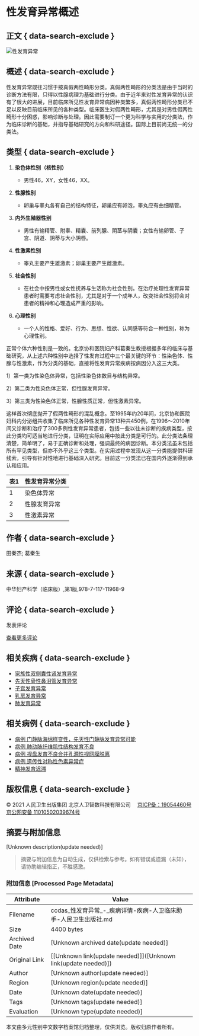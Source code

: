 # 性发育异常概述

## 正文 { data-search-exclude }


![性发育异常](https://cdn.pmphai.com/resource/file/59259774792192001650527936296/b50863b2aacd47f59cadcfd79e30bb1a.jpg)

## 概述 { data-search-exclude }

性发育异常既往习惯于按真假两性畸形分类。真假两性畸形的分类法是由于当时的诊断方法有限，只得以性腺病理为基础进行分类。由于近年来对性发育异常的认识有了很大的进展，目前临床所见性发育异常病因种类繁多，真假两性畸形分类已不足以反映目前临床所见的各种类型。临床医生对假两性畸形，尤其是对男性假两性畸形十分困惑，影响诊断与处理。因此需要制订一个更为科学与实用的分类法，作为临床诊断的基础，并指导基础研究的方向和科研途径。国际上目前尚无统一的分类法。

## 类型 { data-search-exclude }

1. **染色体性别（核性别）**
   - 男性46，XY，女性46，XX。
   
2. **性腺性别**
   - 卵巢与睾丸各有自己的结构特征，卵巢应有卵泡，睾丸应有曲细精管。
   
3. **内外生殖器性别**
   - 男性有输精管、附睾、精囊、前列腺、阴茎与阴囊；女性有输卵管、子宫、阴道、阴蒂与大小阴唇。
   
4. **性激素性别**
   - 睾丸主要产生雄激素；卵巢主要产生雌激素。
   
5. **社会性别**
   - 在社会中按男性或女性抚养与生活称为社会性别。在治疗处理性发育异常患者时需要考虑社会性别，尤其是对于一个成年人，改变社会性别将会对患者的精神和心理造成严重的影响。
   
6. **心理性别**
   - 一个人的性格、爱好、行为、思想、性欲、认同感等符合一种性别，称为心理性别。

正常个体六种性别是一致的。北京协和医院妇产科葛秦生教授根据多年的临床与基础研究，从上述六种性别中选择了性发育过程中三个最关键的环节：性染色体、性腺与性激素，作为分类的基础，直接将性发育异常疾病按病因分入这三大类。

1）第一类为性染色体异常，包括性染色体数目与结构异常。

2）第二类为性染色体正常，但性腺发育异常。

3）第三类为性染色体正常，性腺性质正常，但性激素异常。

这样首次彻底抛开了假两性畸形的混乱概念。至1995年约20年间，北京协和医院妇科内分泌组共收集了临床所见各种性发育异常13种共450例，在1996～2010年间又诊断和治疗了300多例性发育异常患者，包括一些以往未诊断的疾病类型，按此分类均可适当地进行分类，证明在实际应用中按此分类是可行的。此分类法条理清楚，简单明了，易于正确诊断和处理，强调最终的病因诊断。本分类法虽未包括所有罕见类型，但亦不外乎这三个类型。在实用过程中发现从这一分类能提供科研线索，引导有针对性地进行基础深入研究。目前这一分类法已在国内外逐渐得到承认和应用。

| 表1 | 性发育异常分类 |
|------|----------------|
| 1    | 染色体异常    |
| 2    | 性腺发育异常  |
| 3    | 性激素异常    |

## 作者 { data-search-exclude }

田秦杰; 葛秦生

## 来源 { data-search-exclude }

中华妇产科学（临床版）,第1版,978-7-117-11968-9

## 评论 { data-search-exclude }

发表评论

[查看更多评论](javascript:moreComment();)

## 相关疾病 { data-search-exclude }

- [家族性双侧囊性肾发育异常](https://www.example.com)
- [先天性骨性鼻泪管发育异常](https://www.example.com)
- [子宫发育异常](https://www.example.com)
- [乳房发育异常](https://www.example.com)
- [肺发育异常](https://www.example.com)

## 相关病例 { data-search-exclude }

- [病例 门静脉海绵样变性，先天性门静脉发育异常可能](https://www.example.com)
- [病例 肺动脉纤维肌性结构发育不良](https://www.example.com)
- [病例 视盘发育不良合并孔源性视网膜脱离](https://www.example.com)
- [病例 遗传性对称性色素异常症](https://www.example.com)
- [精神发育迟滞](https://www.example.com)

## 版权信息 { data-search-exclude }

© 2021 人民卫生出版集团 北京人卫智数科技有限公司 　[京ICP备：19054460号](https://beian.miit.gov.cn/) [京公网安备 11010502039674号](http://www.beian.gov.cn/portal/registerSystemInfo?recordcode=11010502039674)
<!-- tcd_original_link https://ccdas.pmphai.com/appdisease/toPcDetail?sessionId=&knowledgeLibPrefix=disease&id=14348 -->


## 摘要与附加信息

<!-- tcd_abstract -->
[Unknown description(update needed)]
<!-- tcd_abstract_end -->

> 摘要与附加信息为自动生成，仅供检索与参考。如有错误或遗漏（未知），请协助编辑指正，不胜感激。

### 附加信息 [Processed Page Metadata]

| Attribute       | Value                                  |
|-----------------|----------------------------------------|
| Filename        | ccdas_性发育异常_-_疾病详情-疾病-人卫临床助手-人民卫生出版社.md                             |
| Size            | 4400 bytes                           |
| Archived Date   | [Unknown archived date(update needed)]                             |
| Original Link   | [[Unknown link(update needed)]]([Unknown link(update needed)])                       |
| Author          | [Unknown author(update needed)]                               |
| Region          | [Unknown region(update needed)]                               |
| Date            | [Unknown date(update needed)]                                 |
| Tags            | [Unknown tags(update needed)]                                 |
| Evaluation            | [Unknown type(update needed)]                                 |
<!-- tcd_table_end -->

本文由多元性别中文数字档案馆归档整理，仅供浏览。版权归原作者所有。
